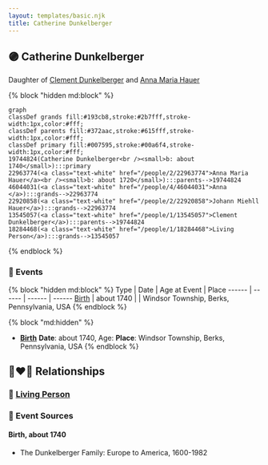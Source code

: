 ```yaml
---
layout: templates/basic.njk
title: Catherine Dunkelberger
---
```

## 🟣 Catherine Dunkelberger

Daughter of [Clement Dunkelberger](/people/1/13545057) and [Anna Maria Hauer](/people/2/22963774)

{% block "hidden md:block" %}
```mermaid
graph
classDef grands fill:#193cb8,stroke:#2b7fff,stroke-width:1px,color:#fff;
classDef parents fill:#372aac,stroke:#615fff,stroke-width:1px,color:#fff;
classDef primary fill:#007595,stroke:#00a6f4,stroke-width:1px,color:#fff;
19744824(Catherine Dunkelberger<br /><small>b: about 1740</small>):::primary
22963774(<a class="text-white" href="/people/2/22963774">Anna Maria Hauer</a><br /><small>b: about 1720</small>):::parents-->19744824
46044031(<a class="text-white" href="/people/4/46044031">Anna </a>):::grands-->22963774
22920858(<a class="text-white" href="/people/2/22920858">Johann Miehll Hauer</a>):::grands-->22963774
13545057(<a class="text-white" href="/people/1/13545057">Clement Dunkelberger</a>):::parents-->19744824
18284468(<a class="text-white" href="/people/1/18284468">Living Person</a>):::grands-->13545057
```
{% endblock %}

### 📆 Events

{% block "hidden md:block" %}
Type | Date | Age at Event | Place
------ | ------ | ------ | ------
[Birth](#event-event-2) | about 1740 |  | Windsor Township, Berks, Pennsylvania, USA
{% endblock %}

{% block "md:hidden" %}
- **[Birth](#event-event-2)**
**Date**: about 1740, Age:
**Place**: Windsor Township, Berks, Pennsylvania, USA
{% endblock %}

## 👩‍❤️‍👨 Relationships

### 🔵 [Living Person](/people/9/90884790)

### 📰 Event Sources

#### <a id="event-event-2"></a> Birth, about 1740
* The Dunkelberger Family: Europe to America, 1600-1982
